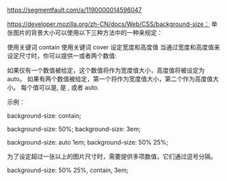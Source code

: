 https://segmentfault.com/a/1190000014596047

https://developer.mozilla.org/zh-CN/docs/Web/CSS/background-size：
单张图片的背景大小可以使用以下三种方法中的一种来规定：

使用关键词 contain
使用关键词 cover
设定宽度和高度值
当通过宽度和高度值来设定尺寸时，你可以提供一或者两个数值:

如果仅有一个数值被给定，这个数值将作为宽度值大小，高度值将被设定为auto。
如果有两个数值被给定，第一个将作为宽度值大小，第二个作为高度值大小。
每个值可以是<length>, 是 <percentage>, 或者 auto.

示例：

background-size: contain;

background-size: 50%;
background-size: 3em;

background-size: auto 1em;
background-size: 50% 25%;

为了设定超过一张以上的图片尺寸时，需要提供多项数值，它们通过逗号分隔。

background-size: 50% 25%, contain, 3em;